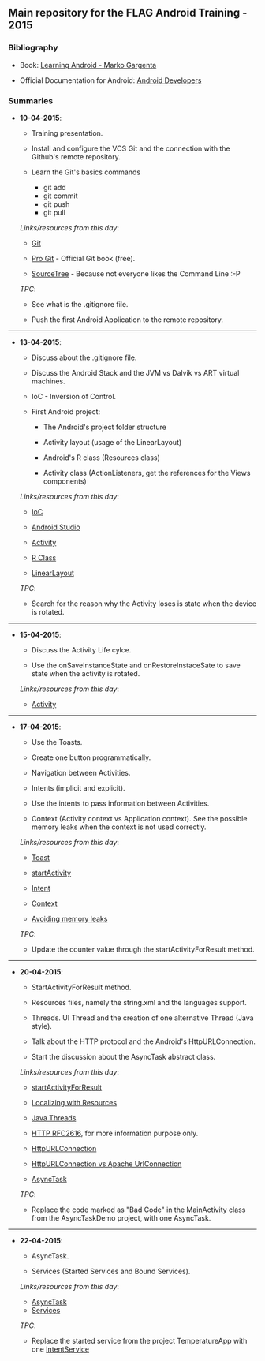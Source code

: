 ## Main repository for the FLAG Android Training - 2015

### Bibliography

- Book: [Learning Android - Marko Gargenta](http://shop.oreilly.com/product/0636920010883.do)

- Official Documentation for Android: [Android Developers](http://developer.android.com/index.html)

### Summaries

- **10-04-2015**:

	- Training presentation.
	
	- Install and configure the VCS Git and the connection with the Github's remote repository.	
	
	- Learn the Git's basics commands
		
		- git add
		- git commit
		- git push
		- git pull
		
	
	*Links/resources from this day*:
	
	- [Git](http://git-scm.com/)
	
	- [Pro Git](http://git-scm.com/book/en/v2) - Official Git book (free).
	
	- [SourceTree](http://www.sourcetreeapp.com/) - Because not everyone likes the Command Line :-P
	
	*TPC*:
	
	- See what is the .gitignore file.
	
	- Push the first Android Application to the remote repository.

---

- **13-04-2015**:

	- Discuss about the .gitignore file.
	
	- Discuss the Android Stack and the JVM vs Dalvik vs ART virtual machines.
	
	- IoC - Inversion of Control.
	
	- First Android project:
	
		- The Android's project folder structure
		
		- Activity layout (usage of the LinearLayout)
		
		- Android's R class (Resources class)
		
		- Activity class (ActionListeners, get the references for the Views components)
		
	*Links/resources from this day*:
	
	- [IoC](http://en.wikipedia.org/wiki/Inversion_of_control)
	
	- [Android Studio](https://developer.android.com/tools/studio/index.html)
	
	- [Activity](https://developer.android.com/reference/android/app/Activity.html)
	
	- [R Class](https://developer.android.com/reference/android/R.html)
	
	- [LinearLayout](https://developer.android.com/guide/topics/ui/layout/linear.html)
		
	*TPC*:
	
	- Search for the reason why the Activity loses is state when the device is rotated.

---

- **15-04-2015**:

	- Discuss the Activity Life cylce.
	
	- Use the onSaveInstanceState and onRestoreInstaceSate to save state when the activity is rotated.
	
	*Links/resources from this day*:
	
	- [Activity](http://developer.android.com/reference/android/app/Activity.html) 
	
---

- **17-04-2015**:

	- Use the Toasts.
	
	- Create one button programmatically.
	
	- Navigation between Activities.
	
	- Intents (implicit and explicit).
	
	- Use the intents to pass information between Activities.
	
	- Context (Activity context vs Application context). See the possible memory leaks when the context is not used correctly.
	
	
	*Links/resources from this day*:
	
	- [Toast](http://developer.android.com/reference/android/widget/Toast.html)
		
	- [startActivity](http://developer.android.com/reference/android/content/Context.html#startActivity%28android.content.Intent%29)
		
	- [Intent](http://developer.android.com/reference/android/content/Intent.html)
		
	- [Context](http://developer.android.com/reference/android/content/Context.html)
		
	- [Avoiding memory leaks](http://android-developers.blogspot.pt/2009/01/avoiding-memory-leaks.html)
	
	*TPC*:
	
	- Update the counter value through the startActivityForResult method.
	
---

- **20-04-2015**:

	- StartActivityForResult method.
	
	- Resources files, namely the string.xml and the languages support.
	
	- Threads. UI Thread and the creation of one alternative Thread (Java style).
	
	- Talk about the HTTP protocol and the Android's HttpURLConnection.
	
	- Start the discussion about the AsyncTask abstract class.
	
	
	*Links/resources from this day*:
	
	- [startActivityForResult](http://developer.android.com/reference/android/app/Activity.html#startActivityForResult%28android.content.Intent,%20int%29) 
	
	- [Localizing with Resources](http://developer.android.com/guide/topics/resources/localization.html)
	
	- [Java Threads](http://docs.oracle.com/javase/tutorial/essential/concurrency/runthread.html)
	
	- [HTTP RFC2616](http://tools.ietf.org/html/rfc2616), for more information purpose only.
	
	- [HttpURLConnection](http://developer.android.com/reference/java/net/HttpURLConnection.html)
	
	- [HttpURLConnection vs Apache UrlConnection](http://android-developers.blogspot.in/2011/09/androids-http-clients.html)
	
	- [AsyncTask](http://developer.android.com/reference/android/os/AsyncTask.html)
	
	*TPC*:
	
	- Replace the code marked as "Bad Code" in the MainActivity class from the AsyncTaskDemo project, with one AsyncTask.

---

- **22-04-2015**:

	- AsyncTask.
	
	- Services (Started Services and Bound Services).
	
	
	*Links/resources from this day*:
	
	- [AsyncTask](http://developer.android.com/reference/android/os/AsyncTask.html)
	- [Services](http://developer.android.com/guide/components/services.html)

	*TPC*:
	
	- Replace the started service from the project TemperatureApp with one [IntentService](http://developer.android.com/reference/android/app/IntentService.html)
	


